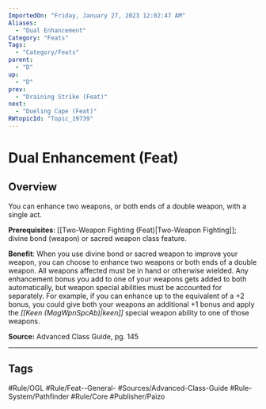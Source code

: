 ```yaml
---
ImportedOn: "Friday, January 27, 2023 12:02:47 AM"
Aliases:
  - "Dual Enhancement"
Category: "Feats"
Tags:
  - "Category/Feats"
parent:
  - "D"
up:
  - "D"
prev:
  - "Draining Strike (Feat)"
next:
  - "Dueling Cape (Feat)"
RWtopicId: "Topic_19739"
---
```

# Dual Enhancement (Feat)
## Overview
You can enhance two weapons, or both ends of a double weapon, with a single act.

**Prerequisites**: [[Two-Weapon Fighting (Feat)|Two-Weapon Fighting]]; divine bond (weapon) or sacred weapon class feature.

**Benefit**: When you use divine bond or sacred weapon to improve your weapon, you can choose to enhance two weapons or both ends of a double weapon. All weapons affected must be in hand or otherwise wielded. Any enhancement bonus you add to one of your weapons gets added to both automatically, but weapon special abilities must be accounted for separately. For example, if you can enhance up to the equivalent of a +2 bonus, you could give both your weapons an additional +1 bonus and apply the *[[Keen (MagWpnSpcAb)|keen]]* special weapon ability to one of those weapons.

**Source:** Advanced Class Guide, pg. 145


---
## Tags
#Rule/OGL #Rule/Feat--General- #Sources/Advanced-Class-Guide #Rule-System/Pathfinder #Rule/Core #Publisher/Paizo

